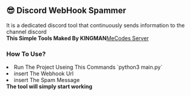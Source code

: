 ## 😎 Discord WebHook Spammer
It is a dedicated discord tool that continuously sends information to the channel discord<br>
<strong>This Simple Tools Maked By KINGMAN</strong><a href="">MeCodes Server</a>
<h3>How To Use?</h3>
<ui>
    <li>Run The Project Useing This Commands `python3 main.py`</li>
    <li>insert The Webhook Url</li>
    <li>insert The Spam Message</li>
</ui>
<strong>The tool will simply start working</strong>